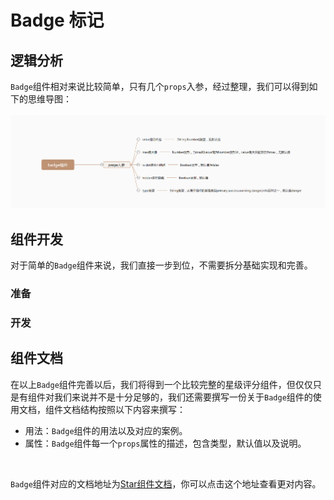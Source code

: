 # Badge 标记

## 逻辑分析
`Badge`组件相对来说比较简单，只有几个`props`入参，经过整理，我们可以得到如下的思维导图：
<br/>
<br/>
![Badge逻辑分析](../../images/badge-result1.png)

## 组件开发
对于简单的`Badge`组件来说，我们直接一步到位，不需要拆分基础实现和完善。

### 准备

### 开发

## 组件文档

在以上`Badge`组件完善以后，我们将得到一个比较完整的星级评分组件，但仅仅只是有组件对我们来说并不是十分足够的，我们还需要撰写一份关于`Badge`组件的使用文档，组件文档结构按照以下内容来撰写：
* 用法：`Badge`组件的用法以及对应的案例。
* 属性：`Badge`组件每一个`props`属性的描述，包含类型，默认值以及说明。
<br/>

`Badge`组件对应的文档地址为[Star组件文档](/components/base/badge#用法)，你可以点击这个地址查看更对内容。